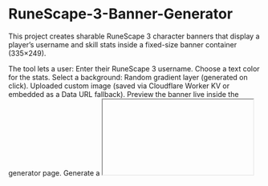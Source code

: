 # RuneScape-3-Banner-Generator
This project creates sharable RuneScape 3 character banners that display a player’s username and skill stats inside a fixed-size banner container (335×249).

The tool lets a user:
Enter their RuneScape 3 username.
Choose a text color for the stats.
Select a background:
Random gradient layer (generated on click).
Uploaded custom image (saved via Cloudflare Worker KV or embedded as a Data URL fallback).
Preview the banner live inside the generator page.
Generate a <iframe> embed code that can be copied and pasted into any website.
Key Features
Dynamic RuneScape stats: Player stats are fetched from the official RuneScape HiScores API via a proxy/Cloudflare Worker to avoid CORS issues.
Live Preview: The banner updates instantly when the user changes colors or background.
Embed Ready: Generates an <iframe> code with correct dimensions (335×249), rounded corners, no scrollbars, and the user’s selected text color + background passed through query parameters.
Responsive Text Scaling: Username and skill list text scales dynamically to fit inside the container without overflow.
Background Persistence: Gradient layers are passed via query string, while uploaded images are saved via Worker KV or encoded inline to ensure the banner displays correctly even when embedded on external sites.

File Overview:
index.html → The generator UI where the user inputs their RS3 username, picks colors/backgrounds, and generates embed code.
script.js → Main logic for generator UI: handles user input, background selection, live preview updates, and generating the iframe embed code.
banner.js → Renders the username + skills list inside the banner container; handles scaling and layout.
style.css → Styles for both the generator and the banner, ensuring fixed sizing, clean layout, and rounded corners.
your-template.html → The page loaded inside the <iframe>; it reads query parameters (username, color, background) and calls banner.js to render the final banner.

***Keep in mind, this is a unfinished project; While the core elements work, some issues are still present. It's a rough draft***

This script was written enitrely using the Artifical Intelligence Model: Chatgpt-5 by OpenAI.
